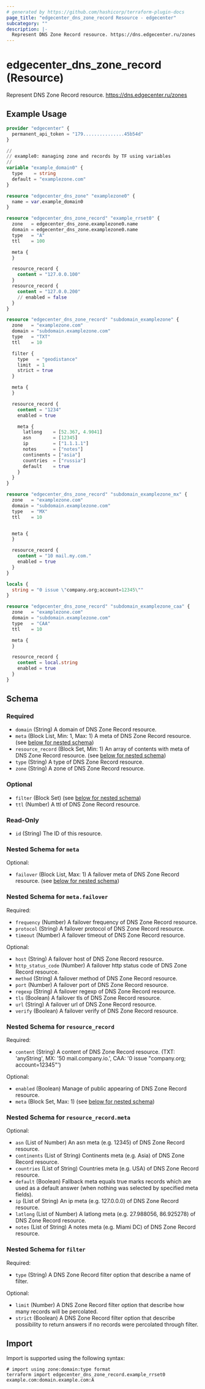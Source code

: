 ```yaml
---
# generated by https://github.com/hashicorp/terraform-plugin-docs
page_title: "edgecenter_dns_zone_record Resource - edgecenter"
subcategory: ""
description: |-
  Represent DNS Zone Record resource. https://dns.edgecenter.ru/zones
---
```


# edgecenter_dns_zone_record (Resource)

Represent DNS Zone Record resource. https://dns.edgecenter.ru/zones

## Example Usage

```terraform
provider "edgecenter" {
  permanent_api_token = "179...............45b54d"
}

//
// example0: managing zone and records by TF using variables
//
variable "example_domain0" {
  type    = string
  default = "examplezone.com"
}

resource "edgecenter_dns_zone" "examplezone0" {
  name = var.example_domain0
}

resource "edgecenter_dns_zone_record" "example_rrset0" {
  zone   = edgecenter_dns_zone.examplezone0.name
  domain = edgecenter_dns_zone.examplezone0.name
  type   = "A"
  ttl    = 100

  meta {
  }

  resource_record {
    content = "127.0.0.100"
  }
  resource_record {
    content = "127.0.0.200"
    // enabled = false
  }
}

resource "edgecenter_dns_zone_record" "subdomain_examplezone" {
  zone   = "examplezone.com"
  domain = "subdomain.examplezone.com"
  type   = "TXT"
  ttl    = 10

  filter {
    type   = "geodistance"
    limit  = 1
    strict = true
  }

  meta {
  }

  resource_record {
    content = "1234"
    enabled = true

    meta {
      latlong    = [52.367, 4.9041]
      asn        = [12345]
      ip         = ["1.1.1.1"]
      notes      = ["notes"]
      continents = ["asia"]
      countries  = ["russia"]
      default    = true
    }
  }
}

resource "edgecenter_dns_zone_record" "subdomain_examplezone_mx" {
  zone   = "examplezone.com"
  domain = "subdomain.examplezone.com"
  type   = "MX"
  ttl    = 10


  meta {
  }

  resource_record {
    content = "10 mail.my.com."
    enabled = true
  }
}

locals {
  string = "0 issue \"company.org;account=12345\""
}

resource "edgecenter_dns_zone_record" "subdomain_examplezone_caa" {
  zone   = "examplezone.com"
  domain = "subdomain.examplezone.com"
  type   = "CAA"
  ttl    = 10

  meta {
  }

  resource_record {
    content = local.string
    enabled = true
  }
}
```

<!-- schema generated by tfplugindocs -->
## Schema

### Required

- `domain` (String) A domain of DNS Zone Record resource.
- `meta` (Block List, Min: 1, Max: 1) A meta of DNS Zone Record resource. (see [below for nested schema](#nestedblock--meta))
- `resource_record` (Block Set, Min: 1) An array of contents with meta of DNS Zone Record resource. (see [below for nested schema](#nestedblock--resource_record))
- `type` (String) A type of DNS Zone Record resource.
- `zone` (String) A zone of DNS Zone Record resource.

### Optional

- `filter` (Block Set) (see [below for nested schema](#nestedblock--filter))
- `ttl` (Number) A ttl of DNS Zone Record resource.

### Read-Only

- `id` (String) The ID of this resource.

<a id="nestedblock--meta"></a>
### Nested Schema for `meta`

Optional:

- `failover` (Block List, Max: 1) A failover meta of DNS Zone Record resource. (see [below for nested schema](#nestedblock--meta--failover))

<a id="nestedblock--meta--failover"></a>
### Nested Schema for `meta.failover`

Required:

- `frequency` (Number) A failover frequency of DNS Zone Record resource.
- `protocol` (String) A failover protocol of DNS Zone Record resource.
- `timeout` (Number) A failover timeout of DNS Zone Record resource.

Optional:

- `host` (String) A failover host of DNS Zone Record resource.
- `http_status_code` (Number) A failover http status code of DNS Zone Record resource.
- `method` (String) A failover method of DNS Zone Record resource.
- `port` (Number) A failover port of DNS Zone Record resource.
- `regexp` (String) A failover regexp of DNS Zone Record resource.
- `tls` (Boolean) A failover tls of DNS Zone Record resource.
- `url` (String) A failover url of DNS Zone Record resource.
- `verify` (Boolean) A failover verify of DNS Zone Record resource.



<a id="nestedblock--resource_record"></a>
### Nested Schema for `resource_record`

Required:

- `content` (String) A content of DNS Zone Record resource. (TXT: 'anyString', MX: '50 mail.company.io.', CAA: '0 issue "company.org; account=12345"')

Optional:

- `enabled` (Boolean) Manage of public appearing of DNS Zone Record resource.
- `meta` (Block Set, Max: 1) (see [below for nested schema](#nestedblock--resource_record--meta))

<a id="nestedblock--resource_record--meta"></a>
### Nested Schema for `resource_record.meta`

Optional:

- `asn` (List of Number) An asn meta (e.g. 12345) of DNS Zone Record resource.
- `continents` (List of String) Continents meta (e.g. Asia) of DNS Zone Record resource.
- `countries` (List of String) Countries meta (e.g. USA) of DNS Zone Record resource.
- `default` (Boolean) Fallback meta equals true marks records which are used as a default answer (when nothing was selected by specified meta fields).
- `ip` (List of String) An ip meta (e.g. 127.0.0.0) of DNS Zone Record resource.
- `latlong` (List of Number) A latlong meta (e.g. 27.988056, 86.925278) of DNS Zone Record resource.
- `notes` (List of String) A notes meta (e.g. Miami DC) of DNS Zone Record resource.



<a id="nestedblock--filter"></a>
### Nested Schema for `filter`

Required:

- `type` (String) A DNS Zone Record filter option that describe a name of filter.

Optional:

- `limit` (Number) A DNS Zone Record filter option that describe how many records will be percolated.
- `strict` (Boolean) A DNS Zone Record filter option that describe possibility to return answers if no records were percolated through filter.

## Import

Import is supported using the following syntax:

```shell
# import using zone:domain:type format
terraform import edgecenter_dns_zone_record.example_rrset0 example.com:domain.example.com:A
```
